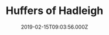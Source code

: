 ---
date: 2019-02-15T09:03:56.000Z
title: Huffers of Hadleigh
latitude: 52.044768970680046
longitude: 0.9528065517153052
category: checkin
---